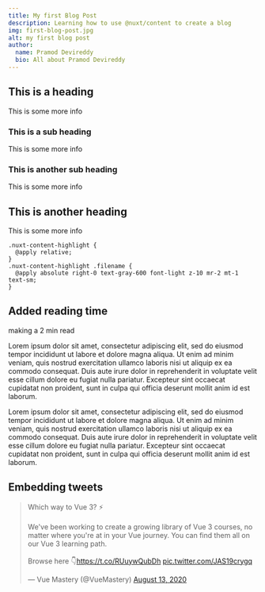 ```yaml
---
title: My first Blog Post
description: Learning how to use @nuxt/content to create a blog
img: first-blog-post.jpg
alt: my first blog post
author:
  name: Pramod Devireddy
  bio: All about Pramod Devireddy
---
```


## This is a heading

This is some more info

### This is a sub heading

This is some more info

### This is another sub heading

This is some more info

## This is another heading

This is some more info

```css{}[samp.css]
.nuxt-content-highlight {
  @apply relative;
}
.nuxt-content-highlight .filename {
  @apply absolute right-0 text-gray-600 font-light z-10 mr-2 mt-1 text-sm;
}
```

## Added reading time

making a 2 min read

Lorem ipsum dolor sit amet, consectetur adipiscing elit, sed do eiusmod tempor incididunt ut labore et dolore magna aliqua. Ut enim ad minim veniam, quis nostrud exercitation ullamco laboris nisi ut aliquip ex ea commodo consequat. Duis aute irure dolor in reprehenderit in voluptate velit esse cillum dolore eu fugiat nulla pariatur. Excepteur sint occaecat cupidatat non proident, sunt in culpa qui officia deserunt mollit anim id est laborum.

Lorem ipsum dolor sit amet, consectetur adipiscing elit, sed do eiusmod tempor incididunt ut labore et dolore magna aliqua. Ut enim ad minim veniam, quis nostrud exercitation ullamco laboris nisi ut aliquip ex ea commodo consequat. Duis aute irure dolor in reprehenderit in voluptate velit esse cillum dolore eu fugiat nulla pariatur. Excepteur sint occaecat cupidatat non proident, sunt in culpa qui officia deserunt mollit anim id est laborum.

## Embedding tweets

<blockquote class="twitter-tweet"><p lang="en" dir="ltr">Which way to Vue 3? ⚡️<br><br>We&#39;ve been working to create a growing library of Vue 3 courses, no matter where you&#39;re at in your Vue journey. You can find them all on our Vue 3 learning path. <br><br>Browse here 👇<a href="https://t.co/RUuywQubDh">https://t.co/RUuywQubDh</a> <a href="https://t.co/JAS19crygq">pic.twitter.com/JAS19crygq</a></p>&mdash; Vue Mastery (@VueMastery) <a href="https://twitter.com/VueMastery/status/1294014372856160256?ref_src=twsrc%5Etfw">August 13, 2020</a></blockquote> <script async src="https://platform.twitter.com/widgets.js" charset="utf-8"></script>
